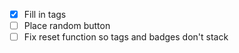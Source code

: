 - [x] Fill in tags
- [ ] Place random button
- [ ] Fix reset function so tags and badges don't stack
